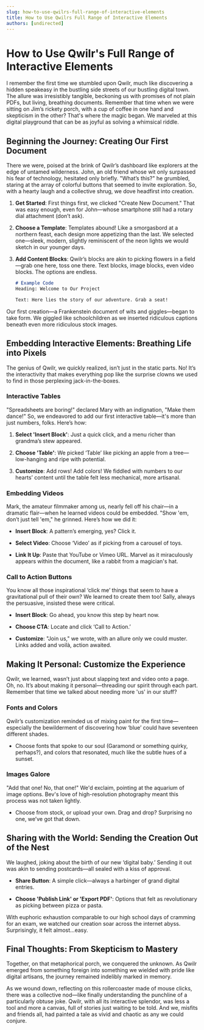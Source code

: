 ```yaml
---
slug: how-to-use-qwilrs-full-range-of-interactive-elements
title: How to Use Qwilrs Full Range of Interactive Elements
authors: [undirected]
---
```



# How to Use Qwilr's Full Range of Interactive Elements

I remember the first time we stumbled upon Qwilr, much like discovering a hidden speakeasy in the bustling side streets of our bustling digital town. The allure was irresistibly tangible, beckoning us with promises of not plain PDFs, but living, breathing documents. Remember that time when we were sitting on Jim’s rickety porch, with a cup of coffee in one hand and skepticism in the other? That's where the magic began. We marveled at this digital playground that can be as joyful as solving a whimsical riddle.

## Beginning the Journey: Creating Our First Document

There we were, poised at the brink of Qwilr’s dashboard like explorers at the edge of untamed wilderness. John, an old friend whose wit only surpassed his fear of technology, hesitated only briefly. "What’s this?" he grumbled, staring at the array of colorful buttons that seemed to invite exploration. So, with a hearty laugh and a collective shrug, we dove headfirst into creation.

1. **Get Started**: First things first, we clicked "Create New Document." That was easy enough, even for John—whose smartphone still had a rotary dial attachment (don’t ask).
   
2. **Choose a Template**: Templates abound! Like a smorgasbord at a northern feast, each design more appetizing than the last. We selected one—sleek, modern, slightly reminiscent of the neon lights we would sketch in our younger days.

3. **Add Content Blocks**: Qwilr’s blocks are akin to picking flowers in a field—grab one here, toss one there. Text blocks, image blocks, even video blocks. The options are endless.

   ```markdown
   # Example Code
   Heading: Welcome to Our Project

   Text: Here lies the story of our adventure. Grab a seat!
   ```

Our first creation—a Frankenstein document of wits and giggles—began to take form. We giggled like schoolchildren as we inserted ridiculous captions beneath even more ridiculous stock images.

## Embedding Interactive Elements: Breathing Life into Pixels

The genius of Qwilr, we quickly realized, isn’t just in the static parts. No! It’s the interactivity that makes everything pop like the surprise clowns we used to find in those perplexing jack-in-the-boxes.

### Interactive Tables

"Spreadsheets are boring!" declared Mary with an indignation, "Make them dance!" So, we endeavored to add our first interactive table—it's more than just numbers, folks. Here’s how:

1. **Select 'Insert Block'**: Just a quick click, and a menu richer than grandma’s stew appeared.

2. **Choose 'Table'**: We picked ‘Table’ like picking an apple from a tree—low-hanging and ripe with potential.

3. **Customize**: Add rows! Add colors! We fiddled with numbers to our hearts’ content until the table felt less mechanical, more artisanal.

### Embedding Videos

Mark, the amateur filmmaker among us, nearly fell off his chair—in a dramatic flair—when he learned videos could be embedded. "Show 'em, don’t just tell 'em," he grinned. Here’s how we did it:

- **Insert Block**: A pattern’s emerging, yes? Click it.
  
- **Select Video**: Choose ‘Video’ as if picking from a carousel of toys.
  
- **Link It Up**: Paste that YouTube or Vimeo URL. Marvel as it miraculously appears within the document, like a rabbit from a magician's hat.

### Call to Action Buttons

You know all those inspirational ‘click me’ things that seem to have a gravitational pull of their own? We learned to create them too! Sally, always the persuasive, insisted these were critical.

- **Insert Block**: Go ahead, you know this step by heart now.

- **Choose CTA**: Locate and click ‘Call to Action.’

- **Customize**: "Join us," we wrote, with an allure only we could muster. Links added and voilà, action awaited.

## Making It Personal: Customize the Experience

Qwilr, we learned, wasn’t just about slapping text and video onto a page. Oh, no. It’s about making it personal—threading our spirit through each part. Remember that time we talked about needing more 'us' in our stuff?

### Fonts and Colors

Qwilr’s customization reminded us of mixing paint for the first time—especially the bewilderment of discovering how ‘blue’ could have seventeen different shades.

- Choose fonts that spoke to our soul (Garamond or something quirky, perhaps?), and colors that resonated, much like the subtle hues of a sunset.

### Images Galore

"Add that one! No, that one!" We'd exclaim, pointing at the aquarium of image options. Bev's love of high-resolution photography meant this process was not taken lightly.

- Choose from stock, or upload your own. Drag and drop? Surprising no one, we’ve got that down.

## Sharing with the World: Sending the Creation Out of the Nest

We laughed, joking about the birth of our new ‘digital baby.’ Sending it out was akin to sending postcards—all sealed with a kiss of approval.

- **Share Button**: A simple click—always a harbinger of grand digital entries.
  
- **Choose 'Publish Link' or 'Export PDF'**: Options that felt as revolutionary as picking between pizza or pasta.

With euphoric exhaustion comparable to our high school days of cramming for an exam, we watched our creation soar across the internet abyss. Surprisingly, it felt almost...easy.

## Final Thoughts: From Skepticism to Mastery

Together, on that metaphorical porch, we conquered the unknown. As Qwilr emerged from something foreign into something we wielded with pride like digital artisans, the journey remained indelibly marked in memory. 

As we wound down, reflecting on this rollercoaster made of mouse clicks, there was a collective nod—like finally understanding the punchline of a particularly obtuse joke. Qwilr, with all its interactive splendor, was less a tool and more a canvas, full of stories just waiting to be told. And we, misfits and friends all, had painted a tale as vivid and chaotic as any we could conjure.